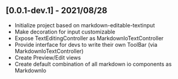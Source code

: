 
## [0.0.1-dev.1] - 2021/08/28

* Initialize project based on markdown-editable-textinput
* Make decoration for input customizable
* Expose TextEditingController as MarkdownIoTextController
* Provide interface for devs to write their own ToolBar (via MarkdownIoTextController)
* Create Preview/Edit views
* Create default combination of all markdown io components as MarkdownIo
